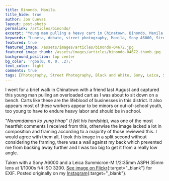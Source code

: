 ```yaml
---
title: Binondo, Manila.
title_hide: true
author: Jon Cuevas
layout: post-photo
permalink: /articles/binondo/
excerpt: "Young man pulling a heavy cart in Chinatown. Binondo, Manila 2015. Sony A6000 using a Leica Summicron-M 1/2:35mm ASPH 35mm lens at 1/1000s f/4 ISO 3200."
keywords: "Luneta, debate, street photography, Manila, Sony A6000, Streets of Manila"
featured: true
featured_image: /assets/images/articles/binondo-04672.jpg
featured_image_thumb: /assets/images/articles/binondo-04672-thumb.jpg
background_position: top center
bg_color: 'rgba(0, 0, 0, .2);'
text_color: light
comments: true
tags: [Photography, Street Photography, Black and White, Sony, Leica, Summicron, Voigtlander, Pacsafe, Manila, Streets of Manila]
---
```

I went for a brief walk in Chinatown with a friend last August and captured this young man pulling an overloaded cart as I was about to sit down on a bench. Carts like these are the lifeblood of businesses in this district. It also appears most of these workers appear to be minors or out-of-school youth, too young to have to endure heavy labor and should be in school.

"_Naramdaman ko yung hirap_" (_I felt his hardship_), was one of the most heartfelt comments I received from this, otherwise the image lacked a lot in composition and framing according to a majority of those reviewed this. I would agree with them all, I took this image in a split second without considering the framing, there was a wall against my back which prevented me from backing away further and I was too big to get it from a really low angle.

Taken with a Sony A6000 and a Leica Summicron-M 1/2:35mm ASPH 35mm lens at 1/1000s f/4 ISO 3200. [See image on Flickr][1]{:target="_blank"} for EXIF. Posted originally on my [Instagram][2]{:target="_blank"}.

[1]: https://www.flickr.com/photos/archondigital/22309842882/
[2]: https://instagram.com/p/7khlZyGq0D/